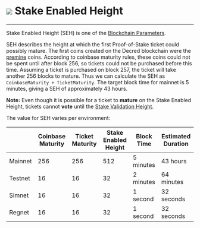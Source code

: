# <img class="dcr-icon" src="/img/dcr-icons/TicketLive.svg" /> Stake Enabled Height

---

Stake Enabled Height (SEH) is one of the [Blockchain Parameters](../blockchain-parameters.md).

SEH describes the height at which the first Proof-of-Stake ticket could possibly mature.
The first coins created on the Decred blockchain were the
[premine](https://docs.decred.org/advanced/premine/) coins.
According to coinbase maturity rules, these coins could not be spent until after block 256,
so tickets could not be purchased before this time.
Assuming a ticket is purchased on block 257, the ticket will take another 256 blocks to mature.
Thus we can calculate the SEH as `CoinbaseMaturity + TicketMaturity`.
The target block time for mainnet is 5 minutes, giving a SEH of approximately 43 hours.

**Note:** Even though it is possible for a ticket to **mature** on the Stake Enabled Height,
tickets cannot **vote** until the [Stake Validation Height](stake-validation-height.md).

The value for SEH varies per environment:

|         |Coinbase Maturity|Ticket Maturity|Stake Enabled Height|Block Time |Estimated Duration|
|---      |---              |---            |---                 |---        |---               |
| Mainnet | 256             | 256           | 512                | 5 minutes | 43 hours         |
| Testnet | 16              | 16            | 32                 | 2 minutes | 64 minutes       |
| Simnet  | 16              | 16            | 32                 | 1 second  | 32 seconds       |
| Regnet  | 16              | 16            | 32                 | 1 second  | 32 seconds       |
